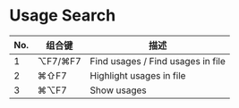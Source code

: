 Usage Search
===

No. | 组合键 | 描述 
--- | --- | ---
1 | ⌥F7/⌘F7 | Find usages / Find usages in file |
2 | ⌘⇧F7 | Highlight usages in file |
3 | ⌘⌥F7 | Show usages |
